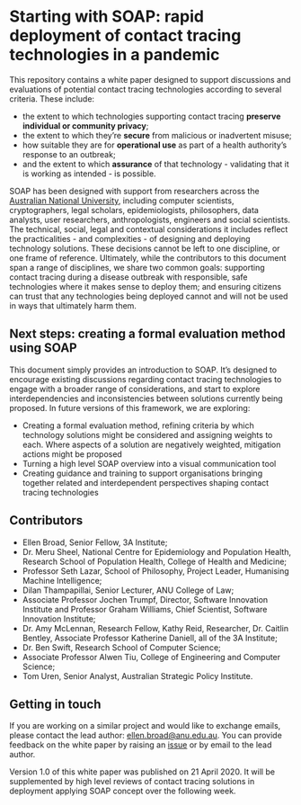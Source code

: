 # Starting with SOAP: rapid deployment of contact tracing technologies in a pandemic

This repository contains a white paper designed to support discussions and evaluations of potential contact tracing technologies according to several criteria. These include:  

* the extent to which technologies supporting contact tracing **preserve individual or community privacy**; 
* the extent to which they’re **secure** from malicious or inadvertent misuse; 
* how suitable they are for **operational use** as part of a health authority’s response to an outbreak; 
* and the extent to which **assurance** of that technology - validating that it is working as intended - is possible.

SOAP has been designed with support from researchers across the [Australian National University](https://www.anu.edu.au/), including computer scientists, cryptographers, legal scholars, epidemiologists, philosophers, data analysts, user researchers, anthropologists, engineers and social scientists. The technical, social, legal and contextual considerations it includes reflect the practicalities - and complexities - of designing and deploying technology solutions. These decisions cannot be left to one discipline, or one frame of reference. Ultimately, while the contributors to this document span a range of disciplines, we share two common goals: supporting contact tracing during a disease outbreak with responsible, safe technologies where it makes sense to deploy them; and ensuring citizens can trust that any technologies being deployed cannot and will not be used in ways that ultimately harm them.

## Next steps: creating a formal evaluation method using SOAP
This document simply provides an introduction to SOAP. It’s designed to encourage existing discussions regarding contact tracing technologies to engage with a broader range of considerations, and start to explore interdependencies and inconsistencies between solutions currently being proposed. In future versions of this framework, we are exploring:

* Creating a formal evaluation method, refining criteria by which technology solutions might be considered and assigning weights to each. Where aspects of a solution are negatively weighted, mitigation actions might be proposed
* Turning a high level SOAP overview into a visual communication tool
* Creating guidance and training to support organisations bringing together related and interdependent perspectives shaping contact tracing technologies


## Contributors

* Ellen Broad, Senior Fellow, 3A Institute; 
* Dr. Meru Sheel, National Centre for Epidemiology and Population Health, Research School of Population Health, College of Health and Medicine; 
* Professor Seth Lazar, School of Philosophy, Project Leader, Humanising Machine Intelligence; 
* Dilan Thampapillai, Senior Lecturer, ANU College of Law; 
* Associate Professor Jochen Trumpf, Director, Software Innovation Institute and Professor Graham Williams, Chief Scientist, Software Innovation Institute; 
* Dr. Amy McLennan, Research Fellow, Kathy Reid, Researcher, Dr. Caitlin Bentley, Associate Professor Katherine Daniell, all of the 3A Institute; 
* Dr. Ben Swift, Research School of Computer Science; 
* Associate Professor Alwen Tiu, College of Engineering and Computer Science; 
* Tom Uren, Senior Analyst, Australian Strategic Policy Institute.

## Getting in touch

If you are working on a similar project and would like to exchange emails, please contact the lead author: ellen.broad@anu.edu.au. You can provide feedback on the white paper by raising an [issue](https://github.com/anu-act-health-covid19-support/SOAP-evaluation/issues) or by email to the lead author.

Version 1.0 of this white paper was published on 21 April 2020. It will be supplemented by high level reviews of contact tracing solutions in deployment applying SOAP concept over the following week. 
